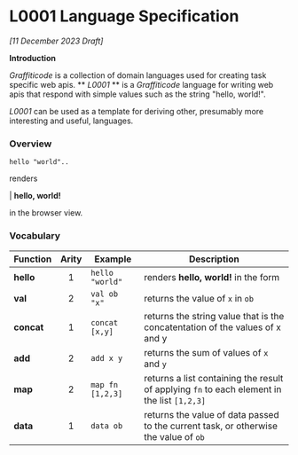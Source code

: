 # L0001 Language Specification

*[11 December 2023 Draft]*

**Introduction**

*Graffiticode* is a collection of domain languages used for creating task
specific web apis. ** *L0001* ** is a *Graffiticode* language for writing
web apis that respond with simple values such as the string "hello, world!".

*L0001* can be used as a template for deriving other, presumably more
interesting and useful, languages.

### Overview


```
hello "world"..

```
renders

| **hello, world!**

in the browser view.

### Vocabulary


| Function  | Arity | Example  | Description |
| --------- | :---: | -------- | ----------- |
| **hello** | 1     | `hello "world"` | renders **hello, world!** in the form |
| **val**   | 2     | `val ob "x"` | returns the value of `x` in `ob` |
| **concat**| 1     | `concat [x,y]` | returns the string value that is the concatentation of the values of x and y |
| **add**   | 2     | `add x y` | returns the sum of values of `x` and `y` |
| **map**   | 2     | `map fn [1,2,3]` | returns a list containing the result of applying `fn` to each element in the list `[1,2,3]` |
| **data**  | 1     | `data ob` | returns the value of data passed to the current task, or otherwise the value of `ob` |

